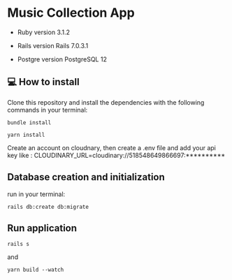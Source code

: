 
# Music Collection App

* Ruby version
  3.1.2

* Rails version
  Rails 7.0.3.1

* Postgre version
  PostgreSQL 12

## 💻 How to install

Clone this repository and install the dependencies with the following commands in your terminal:
```
bundle install
```
```
yarn install
```
Create an account on cloudnary, then create a .env file and add your api key like : CLOUDINARY_URL=cloudinary://518548649866697:**********

## Database creation and initialization

run in your terminal:
```
rails db:create db:migrate
```

## Run application
```
rails s
```
and
```
yarn build --watch
```
